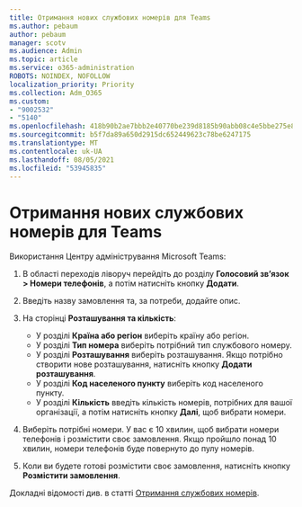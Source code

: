 ```yaml
---
title: Отримання нових службових номерів для Teams
ms.author: pebaum
author: pebaum
manager: scotv
ms.audience: Admin
ms.topic: article
ms.service: o365-administration
ROBOTS: NOINDEX, NOFOLLOW
localization_priority: Priority
ms.collection: Adm_O365
ms.custom:
- "9002532"
- "5140"
ms.openlocfilehash: 418b90b2ae7bbb2e40770be239d8185b90abb08c4e5bbe275e80f64966e97413
ms.sourcegitcommit: b5f7da89a650d2915dc652449623c78be6247175
ms.translationtype: MT
ms.contentlocale: uk-UA
ms.lasthandoff: 08/05/2021
ms.locfileid: "53945835"
---
```

# <a name="get-new-service-numbers-for-teams"></a>Отримання нових службових номерів для Teams

Використання Центру адміністрування Microsoft Teams:

1. В області переходів ліворуч перейдіть до розділу **Голосовий зв’язок > Номери телефонів**, а потім натисніть кнопку **Додати**.
2. Введіть назву замовлення та, за потреби, додайте опис.
3. На сторінці **Розташування та кількість**:

    - У розділі **Країна або регіон** виберіть країну або регіон.
    - У розділі **Тип номера** виберіть потрібний тип службового номеру.
    - У розділі **Розташування** виберіть розташування. Якщо потрібно створити нове розташування, натисніть кнопку **Додати розташування**.
    - У розділі **Код населеного пункту** виберіть код населеного пункту.
    - У розділі **Кількість** введіть кількість номерів, потрібних для вашої організації, а потім натисніть кнопку **Далі**, щоб вибрати номери.
    
4. Виберіть потрібні номери. У вас є 10 хвилин, щоб вибрати номери телефонів і розмістити своє замовлення. Якщо пройшло понад 10 хвилин, номери телефонів буде повернуто до пулу номерів.
5. Коли ви будете готові розмістити своє замовлення, натисніть кнопку **Розмістити замовлення**.

Докладні відомості див. в статті [Отримання службових номерів](https://docs.microsoft.com/microsoftteams/getting-service-phone-numbers).
